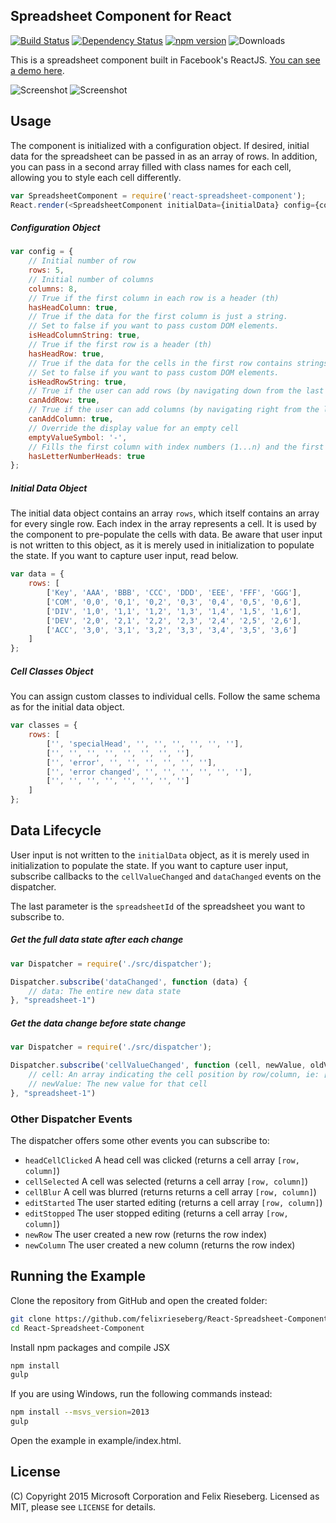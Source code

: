 ## Spreadsheet Component for React
[![Build Status](https://travis-ci.org/felixrieseberg/React-Spreadsheet-Component.svg?branch=master)](https://travis-ci.org/felixrieseberg/React-Spreadsheet-Component) [![Dependency Status](https://david-dm.org/felixrieseberg/react-spreadsheet-component.svg)](https://david-dm.org/felixrieseberg/react-spreadsheet-component) [![npm version](https://badge.fury.io/js/react-spreadsheet-component.svg)](https://badge.fury.io/js/react-spreadsheet-component) ![Downloads](https://img.shields.io/npm/dm/react-spreadsheet-component.svg)

This is a spreadsheet component built in Facebook's ReactJS. [You can see a demo here](http://felixrieseberg.github.io/React-Spreadsheet-Component/).

![Screenshot](https://raw.githubusercontent.com/felixrieseberg/React-Spreadsheet-Component/master/example/.reactspreadsheet.gif)
![Screenshot](https://raw.githubusercontent.com/felixrieseberg/React-Spreadsheet-Component/master/example/.reactspreadsheet2.gif)

## Usage
The component is initialized with a configuration object. If desired, initial data for the spreadsheet can be passed in as an array of rows. In addition, you can pass in a second array filled with class names for each cell, allowing you to style each cell differently.

```js
var SpreadsheetComponent = require('react-spreadsheet-component');
React.render(<SpreadsheetComponent initialData={initialData} config={config} spreadsheetId="1" />, document.getElementsByTagName('body'));
```

##### Configuration Object
```js
var config = {
    // Initial number of row
    rows: 5,
    // Initial number of columns
    columns: 8,
    // True if the first column in each row is a header (th)
    hasHeadColumn: true,
    // True if the data for the first column is just a string.
    // Set to false if you want to pass custom DOM elements.
    isHeadColumnString: true,
    // True if the first row is a header (th)
    hasHeadRow: true,
    // True if the data for the cells in the first row contains strings.
    // Set to false if you want to pass custom DOM elements.
    isHeadRowString: true,
    // True if the user can add rows (by navigating down from the last row)
    canAddRow: true,
    // True if the user can add columns (by navigating right from the last column)
    canAddColumn: true,
    // Override the display value for an empty cell
    emptyValueSymbol: '-',
    // Fills the first column with index numbers (1...n) and the first row with index letters (A...ZZZ)
    hasLetterNumberHeads: true
};
```

##### Initial Data Object
The initial data object contains an array `rows`, which itself contains an array for every single row. Each index in the array represents a cell. It is used by the component to pre-populate the cells with data. Be aware that user input is not written to this object, as it is merely used in initialization to populate the state. If you want to capture user input, read below.

```js
var data = {
    rows: [
        ['Key', 'AAA', 'BBB', 'CCC', 'DDD', 'EEE', 'FFF', 'GGG'],
        ['COM', '0,0', '0,1', '0,2', '0,3', '0,4', '0,5', '0,6'],
        ['DIV', '1,0', '1,1', '1,2', '1,3', '1,4', '1,5', '1,6'],
        ['DEV', '2,0', '2,1', '2,2', '2,3', '2,4', '2,5', '2,6'],
        ['ACC', '3,0', '3,1', '3,2', '3,3', '3,4', '3,5', '3,6']
    ]
};
```

##### Cell Classes Object
You can assign custom classes to individual cells. Follow the same schema as for the initial data object.

```js
var classes = {
    rows: [
        ['', 'specialHead', '', '', '', '', '', ''],
        ['', '', '', '', '', '', '', ''],
        ['', 'error', '', '', '', '', '', ''],
        ['', 'error changed', '', '', '', '', '', ''],
        ['', '', '', '', '', '', '', '']
    ]
};
```

## Data Lifecycle
User input is not written to the `initialData` object, as it is merely used in initialization to populate the state. If you want to capture user input, subscribe callbacks to the `cellValueChanged` and `dataChanged` events on the dispatcher.

The last parameter is the `spreadsheetId` of the spreadsheet you want to subscribe to.

##### Get the full data state after each change
```js
var Dispatcher = require('./src/dispatcher');

Dispatcher.subscribe('dataChanged', function (data) {
    // data: The entire new data state
}, "spreadsheet-1")
```
##### Get the data change before state change
```js
var Dispatcher = require('./src/dispatcher');

Dispatcher.subscribe('cellValueChanged', function (cell, newValue, oldValue) {
    // cell: An array indicating the cell position by row/column, ie: [1,1]
    // newValue: The new value for that cell
}, "spreadsheet-1")
```

### Other Dispatcher Events
The dispatcher offers some other events you can subscribe to:
 * `headCellClicked` A head cell was clicked (returns a cell array `[row, column]`)
 * `cellSelected` A cell was selected (returns a cell array `[row, column]`)
 * `cellBlur` A cell was blurred (returns returns a cell array `[row, column]`)
 * `editStarted` The user started editing (returns a cell array `[row, column]`)
 * `editStopped` The user stopped editing (returns a cell array `[row, column]`)
 * `newRow` The user created a new row (returns the row index)
 * `newColumn` The user created a new column (returns the row index)

## Running the Example
Clone the repository from GitHub and open the created folder:

```bash
git clone https://github.com/felixrieseberg/React-Spreadsheet-Component.git
cd React-Spreadsheet-Component
```

Install npm packages and compile JSX
```bash
npm install
gulp
```

If you are using Windows, run the following commands instead:
```bash
npm install --msvs_version=2013
gulp
```

Open the example in example/index.html.

## License
(C) Copyright 2015 Microsoft Corporation and Felix Rieseberg. Licensed as MIT, please see `LICENSE` for details.
